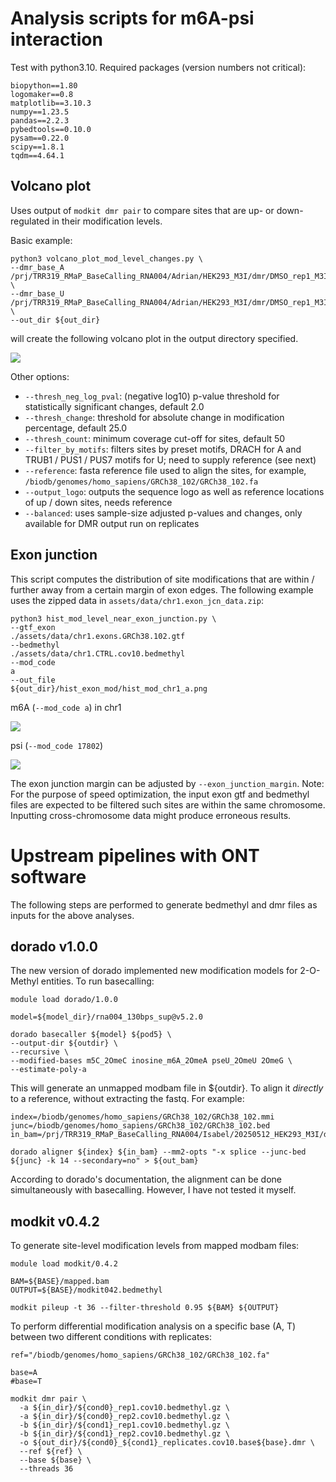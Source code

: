 # Analysis scripts for m6A-psi interaction
Test with python3.10. Required packages (version numbers not critical):
```
biopython==1.80
logomaker==0.8
matplotlib==3.10.3
numpy==1.23.5
pandas==2.2.3
pybedtools==0.10.0
pysam==0.22.0
scipy==1.8.1
tqdm==4.64.1
```

## Volcano plot
Uses output of `modkit dmr pair` to compare sites that are up- or down-regulated in their modification levels.

Basic example:
```
python3 volcano_plot_mod_level_changes.py \
--dmr_base_A /prj/TRR319_RMaP_BaseCalling_RNA004/Adrian/HEK293_M3I/dmr/DMSO_rep1_M3I_6h_rep1.cov10.m6A.diff_sites.dmr \
--dmr_base_U /prj/TRR319_RMaP_BaseCalling_RNA004/Adrian/HEK293_M3I/dmr/DMSO_rep1_M3I_6h_rep1.cov10.psi.diff_sites.dmr \
--out_dir ${out_dir}
```
will create the following volcano plot in the output directory specified.

![](https://github.com/ADHDrian/RNA004_psi_KD_OE_analysis/blob/main/assets/images/volcano_plot.png)

Other options:
- `--thresh_neg_log_pval`: (negative log10) p-value threshold for statistically significant changes, default 2.0
- `--thresh_change`: threshold for absolute change in modification percentage, default 25.0
- `--thresh_count`: minimum coverage cut-off for sites, default 50
- `--filter_by_motifs`: filters sites by preset motifs, DRACH for A and TRUB1 / PUS1 / PUS7 motifs for U; need to supply reference (see next)
- `--reference`: fasta reference file used to align the sites, for example, `/biodb/genomes/homo_sapiens/GRCh38_102/GRCh38_102.fa`
- `--output_logo`: outputs the sequence logo as well as reference locations of up / down sites, needs reference
- `--balanced`: uses sample-size adjusted p-values and changes, only available for DMR output run on replicates

## Exon junction
This script computes the distribution of site modifications that are within / further away from a certain margin of exon edges. The following example uses the zipped data in `assets/data/chr1.exon_jcn_data.zip`:
```
python3 hist_mod_level_near_exon_junction.py \
--gtf_exon
./assets/data/chr1.exons.GRCh38.102.gtf
--bedmethyl
./assets/data/chr1.CTRL.cov10.bedmethyl
--mod_code
a
--out_file
${out_dir}/hist_exon_mod/hist_mod_chr1_a.png
```

m6A (`--mod_code a`) in chr1

![](https://github.com/ADHDrian/RNA004_psi_KD_OE_analysis/blob/main/assets/images/hist_mod_chr1_a.png)

psi (`--mod_code 17802`)

![](https://github.com/ADHDrian/RNA004_psi_KD_OE_analysis/blob/main/assets/images/hist_mod_chr1_17802.png)

The exon junction margin can be adjusted by `--exon_junction_margin`.
Note: For the purpose of speed optimization, the input exon gtf and bedmethyl files are expected to be filtered such sites are within the same chromosome. Inputting cross-chromosome data might produce erroneous results.

# Upstream pipelines with ONT software
The following steps are performed to generate bedmethyl and dmr files as inputs for the above analyses.

## dorado v1.0.0
The new version of dorado implemented new modification models for 2-O-Methyl entities.
To run basecalling:
```
module load dorado/1.0.0

model=${model_dir}/rna004_130bps_sup@v5.2.0

dorado basecaller ${model} ${pod5} \
--output-dir ${outdir} \
--recursive \
--modified-bases m5C_2OmeC inosine_m6A_2OmeA pseU_2OmeU 2OmeG \
--estimate-poly-a
```
This will generate an unmapped modbam file in ${outdir}. To align it *directly* to a reference, without extracting the fastq. For example:
```
index=/biodb/genomes/homo_sapiens/GRCh38_102/GRCh38_102.mmi
junc=/biodb/genomes/homo_sapiens/GRCh38_102/GRCh38_102.bed
in_bam=/prj/TRR319_RMaP_BaseCalling_RNA004/Isabel/20250512_HEK293_M3I/dorado_v1/HEK293_M3I_24h_1/calls_*.bam

dorado aligner ${index} ${in_bam} --mm2-opts "-x splice --junc-bed ${junc} -k 14 --secondary=no" > ${out_bam}
```
According to dorado's documentation, the alignment can be done simultaneously with basecalling. However, I have not tested it myself.

## modkit v0.4.2
To generate site-level modification levels from mapped modbam files:
```
module load modkit/0.4.2

BAM=${BASE}/mapped.bam
OUTPUT=${BASE}/modkit042.bedmethyl

modkit pileup -t 36 --filter-threshold 0.95 ${BAM} ${OUTPUT}
```

To perform differential modification analysis on a specific base (A, T) between two different conditions with replicates:
```
ref="/biodb/genomes/homo_sapiens/GRCh38_102/GRCh38_102.fa"

base=A
#base=T

modkit dmr pair \
  -a ${in_dir}/${cond0}_rep1.cov10.bedmethyl.gz \
  -a ${in_dir}/${cond0}_rep2.cov10.bedmethyl.gz \
  -b ${in_dir}/${cond1}_rep1.cov10.bedmethyl.gz \
  -b ${in_dir}/${cond1}_rep2.cov10.bedmethyl.gz \
  -o ${out_dir}/${cond0}_${cond1}_replicates.cov10.base${base}.dmr \
  --ref ${ref} \
  --base ${base} \
  --threads 36
```
